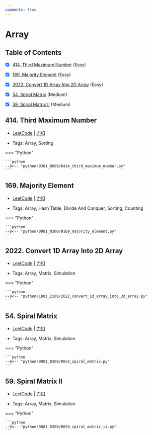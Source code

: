 ```yaml
---
comments: True
---
```


# Array

## Table of Contents

- [x] [414. Third Maximum Number](#414-third-maximum-number) (Easy)
- [x] [169. Majority Element](#169-majority-element) (Easy)
- [x] [2022. Convert 1D Array Into 2D Array](#2022-convert-1d-array-into-2d-array) (Easy)
- [x] [54. Spiral Matrix](#54-spiral-matrix) (Medium)
- [x] [59. Spiral Matrix II](#59-spiral-matrix-ii) (Medium)


## 414. Third Maximum Number

-    [LeetCode](https://leetcode.com/problems/third-maximum-number/) | [力扣](https://leetcode.cn/problems/third-maximum-number/)

-   Tags: Array, Sorting

=== "Python"

    ```python
    --8<-- "python/0301_0600/0414_third_maximum_number.py"
    ```



## 169. Majority Element

-    [LeetCode](https://leetcode.com/problems/majority-element/) | [力扣](https://leetcode.cn/problems/majority-element/)

-   Tags: Array, Hash Table, Divide And Conquer, Sorting, Counting

=== "Python"

    ```python
    --8<-- "python/0001_0300/0169_majority_element.py"
    ```



## 2022. Convert 1D Array Into 2D Array

-    [LeetCode](https://leetcode.com/problems/convert-1d-array-into-2d-array/) | [力扣](https://leetcode.cn/problems/convert-1d-array-into-2d-array/)

-   Tags: Array, Matrix, Simulation

=== "Python"

    ```python
    --8<-- "python/1801_2100/2022_convert_1d_array_into_2d_array.py"
    ```



## 54. Spiral Matrix

-    [LeetCode](https://leetcode.com/problems/spiral-matrix/) | [力扣](https://leetcode.cn/problems/spiral-matrix/)

-   Tags: Array, Matrix, Simulation

=== "Python"

    ```python
    --8<-- "python/0001_0300/0054_spiral_matrix.py"
    ```



## 59. Spiral Matrix II

-    [LeetCode](https://leetcode.com/problems/spiral-matrix-ii/) | [力扣](https://leetcode.cn/problems/spiral-matrix-ii/)

-   Tags: Array, Matrix, Simulation

=== "Python"

    ```python
    --8<-- "python/0001_0300/0059_spiral_matrix_ii.py"
    ```



